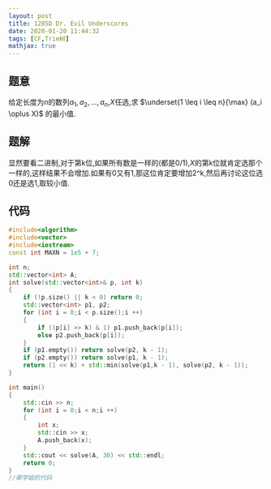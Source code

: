 ```yaml
---
layout: post
title: 1285D Dr. Evil Underscores
date: 2020-01-20 11:44:32
tags: [CF,Trie树]
mathjax: true
---
```


## 题意

给定长度为$n$的数列$a_1,a_2,...,a_n$,$X$任选,求 $\underset{1 \leq i \leq n}{\max} (a_i \oplus X)$ 的最小值.

## 题解

显然要看二进制,对于第k位,如果所有数是一样的(都是0/1),$X$的第k位就肯定选那个一样的,这样结果不会增加.如果有0又有1,那这位肯定要增加2^k,然后再讨论这位选0还是选1,取较小值.

## 代码

```cpp
#include<algorithm>
#include<vector>
#include<iostream>
const int MAXN = 1e5 + 7;

int n;
std::vector<int> A;
int solve(std::vector<int>& p, int k)
{
    if (!p.size() || k < 0) return 0;
    std::vector<int> p1, p2;
    for (int i = 0;i < p.size();i ++)
    {
        if ((p[i] >> k) & 1) p1.push_back(p[i]);
        else p2.push_back(p[i]);
    }
    if (p1.empty()) return solve(p2, k - 1);
    if (p2.empty()) return solve(p1, k - 1);
    return (1 << k) + std::min(solve(p1,k - 1), solve(p2, k - 1));
}

int main()
{
    std::cin >> n;
    for (int i = 0;i < n;i ++)
    {
        int x;
        std::cin >> x;
        A.push_back(x);
    }
    std::cout << solve(A, 30) << std::endl;
    return 0;
}
//卿学姐的代码
```


